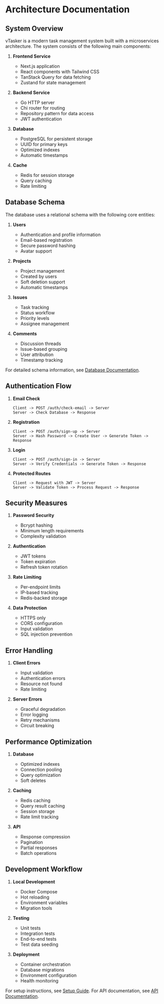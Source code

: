 # Architecture Documentation

## System Overview

vTasker is a modern task management system built with a microservices architecture. The system consists of the following main components:

1. **Frontend Service**
   - Next.js application
   - React components with Tailwind CSS
   - TanStack Query for data fetching
   - Zustand for state management

2. **Backend Service**
   - Go HTTP server
   - Chi router for routing
   - Repository pattern for data access
   - JWT authentication

3. **Database**
   - PostgreSQL for persistent storage
   - UUID for primary keys
   - Optimized indexes
   - Automatic timestamps

4. **Cache**
   - Redis for session storage
   - Query caching
   - Rate limiting

## Database Schema

The database uses a relational schema with the following core entities:

1. **Users**
   - Authentication and profile information
   - Email-based registration
   - Secure password hashing
   - Avatar support

2. **Projects**
   - Project management
   - Created by users
   - Soft deletion support
   - Automatic timestamps

3. **Issues**
   - Task tracking
   - Status workflow
   - Priority levels
   - Assignee management

4. **Comments**
   - Discussion threads
   - Issue-based grouping
   - User attribution
   - Timestamp tracking

For detailed schema information, see [Database Documentation](database.md).

## Authentication Flow

1. **Email Check**
   ```
   Client -> POST /auth/check-email -> Server
   Server -> Check Database -> Response
   ```

2. **Registration**
   ```
   Client -> POST /auth/sign-up -> Server
   Server -> Hash Password -> Create User -> Generate Token -> Response
   ```

3. **Login**
   ```
   Client -> POST /auth/sign-in -> Server
   Server -> Verify Credentials -> Generate Token -> Response
   ```

4. **Protected Routes**
   ```
   Client -> Request with JWT -> Server
   Server -> Validate Token -> Process Request -> Response
   ```

## Security Measures

1. **Password Security**
   - Bcrypt hashing
   - Minimum length requirements
   - Complexity validation

2. **Authentication**
   - JWT tokens
   - Token expiration
   - Refresh token rotation

3. **Rate Limiting**
   - Per-endpoint limits
   - IP-based tracking
   - Redis-backed storage

4. **Data Protection**
   - HTTPS only
   - CORS configuration
   - Input validation
   - SQL injection prevention

## Error Handling

1. **Client Errors**
   - Input validation
   - Authentication errors
   - Resource not found
   - Rate limiting

2. **Server Errors**
   - Graceful degradation
   - Error logging
   - Retry mechanisms
   - Circuit breaking

## Performance Optimization

1. **Database**
   - Optimized indexes
   - Connection pooling
   - Query optimization
   - Soft deletes

2. **Caching**
   - Redis caching
   - Query result caching
   - Session storage
   - Rate limit tracking

3. **API**
   - Response compression
   - Pagination
   - Partial responses
   - Batch operations

## Development Workflow

1. **Local Development**
   - Docker Compose
   - Hot reloading
   - Environment variables
   - Migration tools

2. **Testing**
   - Unit tests
   - Integration tests
   - End-to-end tests
   - Test data seeding

3. **Deployment**
   - Container orchestration
   - Database migrations
   - Environment configuration
   - Health monitoring

For setup instructions, see [Setup Guide](setup.md).
For API documentation, see [API Documentation](api.md).
